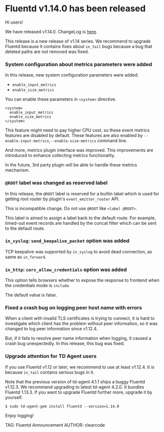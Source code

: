 # Fluentd v1.14.0 has been released

Hi users!

We have released v1.14.0. ChangeLog is [here](https://github.com/fluent/fluentd/blob/master/CHANGELOG.md#release-v1140---20210830).

This release is a new release of v1.14 series.
We recommend to upgrade Fluentd because it contains fixes about `in_tail` bugs
because a bug that deleted paths are not removed was fixed.

### System configuration about metrics parameters were added

In this release, new system configuration parameters were added.

* `enable_input_metrics`
* `enable_size_metrics`

You can enable these parameters in `<system>` directive.

```
<system>
  enable_input_metrics
  enable_size_metrics
</system>
```

This feature might need to pay higher CPU cost, so these event metrics features are disabled by default.
These features are also enabled by `--enable-input-metrics`,`--enable-size-metrics` command line.

And more, metrics plugin interface was improved.
This improvements are introduced to enhance collecting metrics functionality.

In the future, 3rd party plugin will be able to handle these metrics mechanism.

### `@ROOT` label was changed as reserved label

In this release, the `@ROOT` label is reserved for a builtin label which is used for getting root router by plugin's `event_emitter_router` API.

This is incompatible change. Do not use `@ROOT` like `<label @ROOT>`.

This label is aimed to assign a label back to the default route. For example, timed-out event records are handled by the concat filter which can be sent to the default route.

### `in_syslog`:  `send_keepalive_packet` option was added

TCP keepalive was supported by `in_syslog` to avoid dead connection, as same as `in_forward`.


### `in_http`: `cors_allow_credentials` option was added

This option tells browsers whether to expose the response to frontend when the credentials mode is `include`.

The default value is false.

### Fixed a crash bug on logging peer host name with errors

When a client with invalid TLS certificates is trying to connect, it is hard to investigate which client has the problem without peer information,
so it was changed to log peer information since v1.12.4.

But, if it fails to resolve peer name information when logging, it caused a crash bug unexpectedly.
In this release, this bug was fixed.

### Upgrade attention for TD Agent users

If you use Fluentd v1.12 or later, we recommend to use at least v1.12.4.
It is because `in_tail` contains serious bugs in it.

Note that the previous version of td-agent 4.1.1 ships a buggy Fluentd v1.12.3.
We recommend upgrading to latest td-agent 4.2.0. It bundles Fluentd 1.13.3.
If you want to upgrade Fluentd further more, upgrade it by yourself.

```
$ sudo td-agent-gem install fluentd --version=1.14.0
```

Enjoy logging!

TAG: Fluentd Announcement
AUTHOR: clearcode
